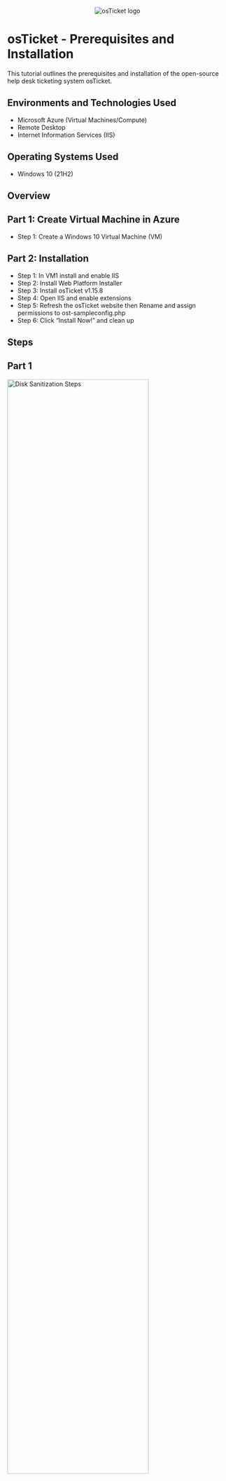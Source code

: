 <p align="center">
<img src="https://i.imgur.com/Clzj7Xs.png" alt="osTicket logo"/>
</p>

<h1>osTicket - Prerequisites and Installation</h1>
This tutorial outlines the prerequisites and installation of the open-source help desk ticketing system osTicket.<br />


<h2>Environments and Technologies Used</h2>

- Microsoft Azure (Virtual Machines/Compute)
- Remote Desktop
- Internet Information Services (IIS)

<h2>Operating Systems Used </h2>

- Windows 10</b> (21H2)

<h2>Overview</h2>

<h2>Part 1: Create Virtual Machine in Azure</h2>

- Step 1: Create a Windows 10 Virtual Machine (VM)

<h2>Part 2: Installation</h2>

- Step 1: In VM1 install and enable IIS
- Step 2: Install Web Platform Installer
- Step 3: Install osTicket v1.15.8
- Step 4: Open IIS and enable extensions
- Step 5: Refresh the osTicket website then Rename and assign permissions to ost-sampleconfig.php
- Step 6: Click “Install Now!” and clean up


<h2>Steps</h2>

<h2>Part 1</h2>

<p>
<img src=".png" height="80%" width="80%" alt="Disk Sanitization Steps"/>
<img src=".png" height="80%" width="80%" alt="Disk Sanitization Steps"/>
</p>
<p>
- Step 1: Create a Windows 10 Virtual Machine (VM) with 2-4 Virtual CPUs. A resource group and a new Virtual Network (Vnet) will be created in the process.
</p>
<br />

<h2>Part 2</h2>

<p>
<img src=".png" height="80%" width="80%" alt="Disk Sanitization Steps"/>
<img src=".png" height="80%" width="80%" alt="Disk Sanitization Steps"/>
</p>
<p>
- Step 1: In VM1 install and enable IIS.
 
<p>
<img src=".png" height="80%" width="80%" alt="Disk Sanitization Steps"/>
</p>
<p>
- Step 2: After installing, Add MySQL 5.5, then add all simple versions of x86 PHP until 7.3. Make sure PHP Version 7.3.8, PHP Manager 1.5.0 for IIS10, and Microsof Visual C++ 2009 are installed.

<p>
<img src=".png" height="80%" width="80%" alt="Disk Sanitization Steps"/>
</p>
<p>
- Step 3: After installing osTicket, extract and copy the “upload” folder into c:\inetpub\wwwroot, then rename it osTicket.

<p>
<img src=".png" height="80%" width="80%" alt="Disk Sanitization Steps"/>
<img src=".png" height="80%" width="80%" alt="Disk Sanitization Steps"/>
<img src=".png" height="80%" width="80%" alt="Disk Sanitization Steps"/>
</p>
<p>
- Step 4: Go to sites,  click Default, then osTicket and then click “Browse *:80”.  Go back to osTicket and click PHP Manager. Enable php_imap.dll, php_intl.dll, and php_opcache.dll.

<p>
<img src=".png" height="80%" width="80%" alt="Disk Sanitization Steps"/>
</p>
<p>
- Step 5: Change C:\inetpub\wwwroot\osTicket\include\ost-sampleconfig.php to: C:\inetpub\wwwroot\osTicket\include\ost-config.php. Click Disable inheritance, then Remove All, then New Permissions, then Everyone, then All. Click continue on the website.
 
<p>
<img src=".png" height="80%" width="80%" alt="Disk Sanitization Steps"/>
<img src=".png" height="80%" width="80%" alt="Disk Sanitization Steps"/>
</p>
<p>
- Step 6: After installing, Delete C:\inetpub\wwwroot\osTicket\setup. Then set Permissions to “Read” only in C:\inetpub\wwwroot\osTicket\include\ost-config.php.
</p>
<br />

